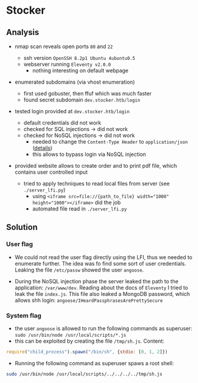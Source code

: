 # Stocker

## Analysis

- nmap scan reveals open ports `80` and `22`
  - ssh version `OpenSSH 8.2p1 Ubuntu 4ubuntu0.5`
  - webserver running `Eleventy v2.0.0`
    - nothing interesting on default webpage

- enumerated subdomains (via vhost enumeration)
  - first used gobuster, then ffuf which was much faster
  - found secret subdomain `dev.stocker.htb/login`

- tested login provided at `dev.stocker.htb/login`
  - default credentials did not work
  - checked for SQL injections -> did not work
  - checked for NoSQL injections -> did not work
    - needed to change the `Content-Type Header` to `application/json` ([details](https://www.youtube.com/watch?v=AJc53DUdt1M&t=220s))
    - this allows to bypass login via NoSQL injection

- provided website allows to create order and to print pdf file, which contains user controlled input
  - tried to apply techniques to read local files from server (see `./server_lfi.py`)
    - using `<iframe src=file://{path_to_file} width="1000" height="1000"></iframe>` did the job
    - automated file read in `./server_lfi.py`


## Solution

### User flag

- We could not read the user flag directly using the LFI, thus we needed to enumerate further. 
The idea was fo find some sort of user credentials.
Leaking the file `/etc/passw` showed the user `angoose`.

- During the NoSQL injection phase the server leaked the path to the application: `/var/www/dev`.
Reading about the docs of `Eleventy` I tried to leak the file `index.js`.
This file also leaked a MongoDB password, which allows shh login: `angoose/IHeardPassphrasesArePrettySecure`


### System flag
- the user `angoose` is allowed to run the following commands as superuser: `sudo /usr/bin/node /usr/local/scripts/*.js`
- this can be exploited by creating the file `/tmp/sh.js`. Content:
```javascript
require("child_process").spawn("/bin/sh", {stdio: [0, 1, 2]})
```
- Running the following command as superuser spaws a root shell:
```bash
sudo /usr/bin/node /usr/local/scripts/../../../../tmp/sh.js
```
